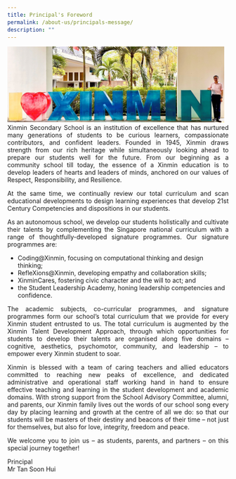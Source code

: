 ```yaml
---
title: Principal's Foreword
permalink: /about-us/principals-message/
description: ""
---
```

<p style="float:left; margin: 0 10px 0px 0">
<img src="/images/Ps%20Foreword%20Banner%20Photo.jpg" alt="Principal" style="width:650px" /></p>

<p style="text-align:justify">
Xinmin Secondary School is an institution of excellence that has nurtured many generations of students to be curious learners, compassionate contributors, and confident leaders. Founded in 1945, Xinmin draws strength from our rich heritage while simultaneously looking ahead to prepare our students well for the future. From our beginning as a community school till today, the essence of a Xinmin education is to develop leaders of hearts and leaders of minds, anchored on our values of Respect, Responsibility, and Resilience.</p><p style="text-align:justify">At the same time, we continually review our total curriculum and scan educational developments to design learning experiences that develop 21st Century Competencies and dispositions in our students.</p>
<p style="text-align:justify">
As an autonomous school, we develop our students holistically and cultivate their talents by complementing the Singapore national curriculum with a range of thoughtfully-developed signature programmes. Our signature programmes are:</p>
	
* Coding@Xinmin, focusing on computational thinking and design thinking;
* RefleXions@Xinmin, developing empathy and collaboration skills;
* XinminCares, fostering civic character and the will to act; and
* the Student Leadership Academy, honing leadership competencies and confidence.

<p style="text-align:justify">
The academic subjects, co-curricular programmes, and signature programmes form our school’s total curriculum that we provide for every Xinmin student entrusted to us. The total curriculum is augmented by the Xinmin Talent Development Approach, through which opportunities for students to develop their talents are organised along five domains – cognitive, aesthetics, psychomotor, community, and leadership – to empower every Xinmin student to soar.</p>
<p style="text-align:justify">
Xinmin is blessed with a team of caring teachers and allied educators committed to reaching new peaks of excellence, and dedicated administrative and operational staff working hand in hand to ensure effective teaching and learning in the student development and academic domains. With strong support from the School Advisory Committee, alumni, and parents, our Xinmin family lives out the words of our school song every day by placing learning and growth at the centre of all we do: so that our students will be masters of their destiny and beacons of their time – not just for themselves, but also for love, integrity, freedom and peace.</p>
<p style="text-align:justify">
We welcome you to join us – as students, parents, and partners – on this special journey together!</p>

Principal <br>
Mr Tan Soon Hui